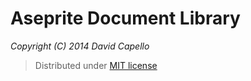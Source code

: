 # Aseprite Document Library
*Copyright (C) 2014 David Capello*

> Distributed under [MIT license](LICENSE.txt)
